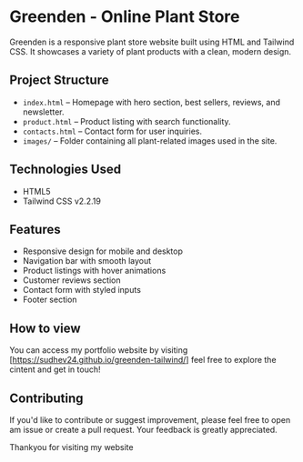 # Greenden - Online Plant Store

Greenden is a responsive plant store website built using HTML and Tailwind CSS. It showcases a variety of plant products with a clean, modern design.

## Project Structure

- `index.html` – Homepage with hero section, best sellers, reviews, and newsletter.
- `product.html` – Product listing with search functionality.
- `contacts.html` – Contact form for user inquiries.
- `images/` – Folder containing all plant-related images used in the site.

## Technologies Used

- HTML5
- Tailwind CSS v2.2.19

## Features

- Responsive design for mobile and desktop
- Navigation bar with smooth layout
- Product listings with hover animations
- Customer reviews section
- Contact form with styled inputs
- Footer section

## How to view

You can access my portfolio website by visiting [https://sudhev24.github.io/greenden-tailwind/] feel free to explore the cintent and get in touch!

## Contributing

If you'd like to contribute or suggest improvement, please feel free to open am issue or create a pull request. Your feedback is greatly appreciated.

Thankyou for visiting my website
